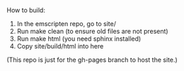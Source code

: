 
How to build:

1. In the emscripten repo, go to site/
2. Run make clean (to ensure old files are not present)
3. Run make html  (you need sphinx installed)
4. Copy site/build/html into here

(This repo is just for the gh-pages branch to host the site.)


